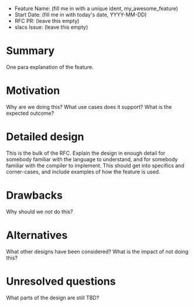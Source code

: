 - Feature Name: (fill me in with a unique ident, my_awesome_feature)
- Start Date: (fill me in with today's date, YYYY-MM-DD)
- RFC PR: (leave this empty)
- slacs Issue: (leave this empty)

# Summary

[summary]: #summary

One para explanation of the feature.

# Motivation

[motivation]: #motivation

Why are we doing this? What use cases does it support? What is the expected outcome?

# Detailed design

[design]: #detailed-design

This is the bulk of the RFC. Explain the design in enough detail for somebody familiar
with the language to understand, and for somebody familiar with the compiler to implement.
This should get into specifics and corner-cases, and include examples
of how the feature is used.

# Drawbacks

[drawbacks]: #drawbacks

Why should we *not* do this?

# Alternatives

[alternatives]: #alternatives

What other designs have been considered? What is the impact of not doing this?

# Unresolved questions

[unresolved]: #unresolved-questions

What parts of the design are still TBD?
